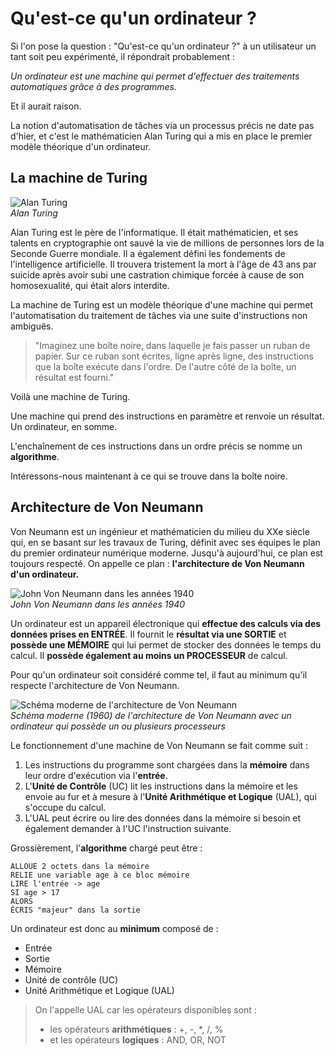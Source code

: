 
# Qu'est-ce qu'un ordinateur ?

Si l'on pose la question : "Qu'est-ce qu'un ordinateur ?" à un utilisateur un tant soit peu expérimenté, il répondrait probablement :

*Un ordinateur est une machine qui permet d'effectuer des traitements automatiques grâce à des programmes.*

Et il aurait raison.

La notion d'automatisation de tâches via un processus précis ne date pas d'hier, et c'est le mathématicien Alan Turing qui a mis en place le premier modèle théorique d'un ordinateur.

## La machine de Turing

![Alan Turing](images/image-6.png)  
*Alan Turing*

Alan Turing est le père de l'informatique. Il était mathématicien, et ses talents en cryptographie ont sauvé la vie de millions de personnes lors de la Seconde Guerre mondiale. Il a également défini les fondements de l'intelligence artificielle. Il trouvera tristement la mort à l'âge de 43 ans par suicide après avoir subi une castration chimique forcée à cause de son homosexualité, qui était alors interdite.

La machine de Turing est un modèle théorique d'une machine qui permet l'automatisation du traitement de tâches via une suite d'instructions non ambiguës.

> "Imaginez une boîte noire, dans laquelle je fais passer un ruban de papier. Sur ce ruban sont écrites, ligne après ligne, des instructions que la boîte exécute dans l'ordre. De l'autre côté de la boîte, un résultat est fourni."

Voilà une machine de Turing.

Une machine qui prend des instructions en paramètre et renvoie un résultat. Un ordinateur, en somme.

L'enchaînement de ces instructions dans un ordre précis se nomme un **algorithme**.

Intéressons-nous maintenant à ce qui se trouve dans la boîte noire.

## Architecture de Von Neumann

Von Neumann est un ingénieur et mathématicien du milieu du XXe siècle qui, en se basant sur les travaux de Turing, définit avec ses équipes le plan du premier ordinateur numérique moderne. Jusqu'à aujourd'hui, ce plan est toujours respecté. On appelle ce plan : **l'architecture de Von Neumann d'un ordinateur.**

![John Von Neumann dans les années 1940](images/image-5.png)  
*John Von Neumann dans les années 1940*

Un ordinateur est un appareil électronique qui **effectue des calculs via des données prises en ENTRÉE**. Il fournit le **résultat via une SORTIE** et **possède une MÉMOIRE** qui lui permet de stocker des données le temps du calcul. Il **possède également au moins un PROCESSEUR** de calcul.

Pour qu'un ordinateur soit considéré comme tel, il faut au minimum qu'il respecte l'architecture de Von Neumann.

![Schéma moderne de l'architecture de Von Neumann](images/image.png)  
*Schéma moderne (1960) de l'architecture de Von Neumann avec un ordinateur qui possède un ou plusieurs processeurs*

Le fonctionnement d'une machine de Von Neumann se fait comme suit :

1. Les instructions du programme sont chargées dans la **mémoire** dans leur ordre d'exécution via l'**entrée**.
2. L'**Unité de Contrôle** (UC) lit les instructions dans la mémoire et les envoie au fur et à mesure à l'**Unité Arithmétique et Logique** (UAL), qui s'occupe du calcul.
3. L'UAL peut écrire ou lire des données dans la mémoire si besoin et également demander à l'UC l'instruction suivante.

Grossièrement, l'**algorithme** chargé peut être :

```
ALLOUE 2 octets dans la mémoire
RELIE une variable age à ce bloc mémoire
LIRE l'entrée -> age
SI age > 17
ALORS
ÉCRIS "majeur" dans la sortie
```

Un ordinateur est donc au **minimum** composé de :

- Entrée
- Sortie
- Mémoire
- Unité de contrôle (UC)
- Unité Arithmétique et Logique (UAL)

> On l'appelle UAL car les opérateurs disponibles sont :
> - les opérateurs **arithmétiques** : +, -, *, /, %
> - et les opérateurs **logiques** : AND, OR, NOT

